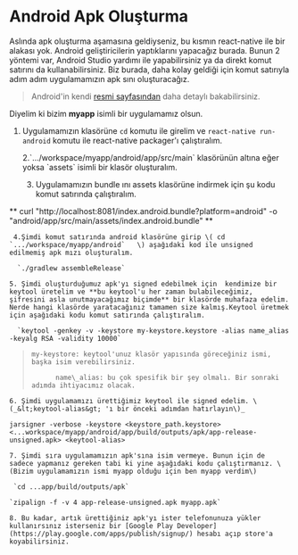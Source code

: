 # Android Apk Oluşturma

Aslında apk oluşturma aşamasına geldiyseniz, bu kısmın react-native ile bir alakası yok. Android geliştiricilerin yaptıklarını yapacağız burada. Bunun 2 yöntemi var, Android Studio yardımı ile yapabilirsiniz ya da direkt komut satırını da kullanabilirsiniz. Biz burada, daha kolay geldiği için komut satırıyla adım adım uygulamamızın apk sını oluşturacağız.

> Android'in kendi [resmi sayfasından](https://developer.android.com/studio/publish/app-signing.html) daha detaylı bakabilirsiniz.

Diyelim ki bizim **myapp** isimli bir uygulamamız olsun.

1. Uygulamamızın klasörüne `cd` komutu ile girelim ve `react-native run-android` komutu ile react-native packager'ı çalıştıralım.

    2.\`.../workspace/myapp/android/app/src/main\` klasörünün altına eğer yoksa \`assets\` isimli bir klasör oluşturalım.

    3. Uygulamamızın bundle ını assets klasörüne indirmek için şu kodu komut satırında çalıştıralım.   

**      curl "http://localhost:8081/index.android.bundle?platform=android" -o "android/app/src/main/assets/index.android.bundle"    **

     4.Şimdi komut satırında android klasörüne girip \( cd `.../workspace/myapp/android`   \) aşağıdaki kod ile unsigned edilmemiş apk mızı oluşturalım.

      `./gradlew assembleRelease`

    5. Şimdi oluşturduğumuz apk'yı signed edebilmek için  kendimize bir keytool üretelim ve **bu keytool'u her zaman bulabileceğimiz, şifresini asla unutmayacağımız biçimde** bir klasörde muhafaza edelim. Nerde hangi klasörde yaratacağınız tamamen size kalmış.Keytool üretmek için aşağıdaki kodu komut satırında çalıştıralım.

      `keytool -genkey -v -keystore my-keystore.keystore -alias name_alias -keyalg RSA -validity 10000`

> `my-keystore: keytool'unuz klasör yapısında göreceğiniz ismi, başka isim verebilirsiniz.`
>
> ```
>       name\_alias: bu çok spesifik bir şey olmalı. Bir sonraki adımda ihtiyacımız olacak.
> ```

    6. Şimdi uygulamamızı ürettiğimiz keytool ile signed edelim. \(_&lt;keytool-alias&gt; 'ı bir önceki adımdan hatırlayın\)_

`jarsigner -verbose -keystore <keystore_path.keystore> <...workspace/myapp/android/app/build/outputs/apk/app-release-unsigned.apk> <keytool-alias>`

    7. Şimdi sıra uygulamamızın apk'sına isim vermeye. Bunun için de sadece yapmanız gereken tabi ki yine aşağıdaki kodu çalıştırmanız. \(Bizim uygulamamızın ismi myapp olduğu için ben myapp verdim\)

     `cd ...app/build/outputs/apk`

    `zipalign -f -v 4 app-release-unsigned.apk myapp.apk`

    8. Bu kadar, artık ürettiğiniz apk'yı ister telefonunuza yükler kullanırsınız isterseniz bir [Google Play Developer](https://play.google.com/apps/publish/signup/) hesabı açıp store'a koyabilirsiniz.



